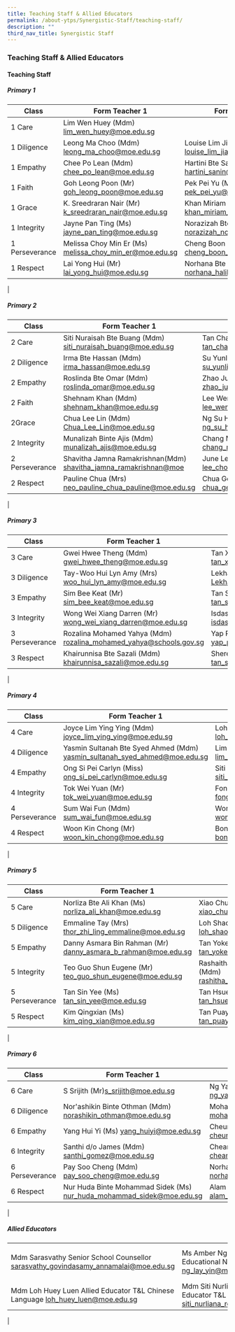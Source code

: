 ```yaml
---
title: Teaching Staff & Allied Educators
permalink: /about-ytps/Synergistic-Staff/teaching-staff/
description: ""
third_nav_title: Synergistic Staff
---
```

### Teaching Staff & Allied Educators

#### Teaching Staff

##### Primary 1

| Class | Form Teacher 1 | Form Teacher 2 | Form Teacher 3 |
|---|---|---|---|
| 1 Care | Lim Wen Huey (Mdm)<br> [lim_wen_huey@moe.edu.sg](mailto:lim_wen_huey@moe.edu.sg) |  |  |
| 1 Diligence | Leong Ma Choo (Mdm)<br> [leong_ma_choo@moe.edu.sg](mailto:leong_ma_choo@moe.edu.sg) | Louise Lim Jia Ying (Ms)<br> [louise_lim_jia_ying@moe.edu.sg](mailto:louise_lim_jia_ying@moe.edu.sg) |  |
| 1 Empathy | Chee Po Lean (Mdm)<br> [chee_po_lean@moe.edu.sg](mailto:chee_po_lean@moe.edu.sg) | Hartini Bte Sanin (Mdm) <br>[hartini_sanin@moe.edu.sg](mailto:hartini_sanin@moe.edu.sg) |  |
| 1 Faith | Goh Leong Poon (Mr)<br> [goh_leong_poon@moe.edu.sg](mailto:goh_leong_poon@moe.edu.sg) | Pek Pei Yu (Ms)<br> [pek_pei_yu@moe.edu.sg](mailto:pek_pei_yu@moe.edu.sg) | Delson Ong (Mr)<br> [Ong_Yuxuan_Delson@moe.edu.sg](mailto:Ong_Yuxuan_Delson@moe.edu.sg) |
| 1 Grace | K. Sreedraran Nair (Mr)<br> [k_sreedraran_nair@moe.edu.sg](mailto:k_sreedraran_nair@moe.edu.sg) | Khan Miriam Rehana (Mdm) <br>[khan_miriam_rehana@moe.edu.sg](mailto:khan_miriam_rehana@moe.edu.sg) |  |
| 1 Integrity | Jayne Pan Ting (Ms)<br> [jayne_pan_ting@moe.edu.sg](mailto:jayne_pan_ting@moe.edu.sg) | Norazizah Bte Noordin (Mdm) <br>[norazizah_noordin@moe.edu.sg](mailto:norazizah_noordin@moe.edu.sg) |  |
|1 Perseverance | Melissa Choy Min Er (Ms)<br> [melissa_choy_min_er@moe.edu.sg](mailto:melissa_choy_min_er@moe.edu.sg) | Cheng Boon Ling (Ms)<br> [cheng_boon_ling@moe.edu.sg](mailto:cheng_boon_ling@moe.edu.sg) |  |
| 1 Respect | Lai Yong Hui (Mr)<br> [lai_yong_hui@moe.edu.sg](mailto:lai_yong_hui@moe.edu.sg) | Norhana Bte Halil (Ms) <br>[norhana_halil@moe.edu.sg](mailto:norhana_halil@moe.edu.sg) |  |
|

##### Primary 2

| Class | Form Teacher 1 | Form Teacher 2 | Form Teacher 3 |
|---|---|---|---|
| 2 Care | Siti Nuraisah Bte Buang (Mdm)<br> [siti_nuraisah_buang@moe.edu.sg](mailto:siti_nuraisah_buang@moe.edu.sg) | Tan Chai Hia (Mdm) <br>[tan_chai_hia@moe.edu.sg](mailto:tan_chai_hia@moe.edu.sg) | Janet Wong Sok Jing (Ms)<br> [janet_wong_sok_jing@moe.edu.sg](mailto:janet_wong_sok_jing@moe.edu.sg) |
| 2 Diligence | Irma Bte Hassan (Mdm)<br> [irma_hassan@moe.edu.sg](mailto:irma_hassan@moe.edu.sg) | Su Yunling (Mdm) <br>[su_yunling@moe.edu.sg](su_yunling@moe.edu.sg) |  |
| 2 Empathy | Roslinda Bte Omar (Mdm)<br> [roslinda_omar@moe.edu.sg](mailto:roslinda_omar@moe.edu.sg) | Zhao Jun (Mdm)<br> [zhao_jun_a@moe.edu.sg](mailto:zhao_jun_a@moe.edu.sg) |  |
| 2 Faith | Shehnam Khan (Mdm)<br> [shehnam_khan@moe.edu.sg](mailto:shehnam_khan@moe.edu.sg) | Lee Wen Hui (Mr)<br> [lee_wen_hui@moe.edu.sg](mailto:lee_wen_hui@moe.edu.sg) | Zhuo Miao Lin (Mdm) <br>[zhuo_miaolin@moe.edu.sg](mailto:zhuo_miaolin@moe.edu.sg) |
| 2Grace | Chua Lee Lin (Mdm)<br> [Chua_Lee_Lin@moe.edu.sg](mailto:Chua_Lee_Lin@moe.edu.sg) |  Ng Su Hoon Angeline (Mdm)<br> [ng_su_hoon_angeline@schools.gov.sg](mailto:ng_su_hoon_angeline@schools.gov.sg) |   |
| 2 Integrity | Munalizah Binte Ajis (Mdm)<br> [munalizah_ajis@moe.edu.sg](mailto:munalizah_ajis@moe.edu.sg) | Chang Mei Cheng (Mdm) <br>[chang_mei_cheng@moe.edu.sg](mailto:chang_mei_cheng@moe.edu.sg) |  |
| 2 Perseverance | Shavitha Jamna Ramakrishnan(Mdm)<br> [shavitha_jamna_ramakrishnan@moe](mailto:shavitha_jamna_ramakrishnan@moe) | June Lee Choon Muay (Mdm) <br>[lee_choon_muay@moe.edu.sg](mailto:lee_choon_muay@moe.edu.sg) | Ng Beng Kiaw (Mdm) <br>[ng_beng_kiaw@moe.edu.sg](mailto:ng_beng_kiaw@moe.edu.sg) |
| 2 Respect | Pauline Chua (Mrs)<br> [neo_pauline_chua_pauline@moe.edu.sg](mailto:neo_pauline_chua_pauline@moe.edu.sg) | Chua Gek Tiang (Mdm) <br>[chua_gek_tiang@moe.edu.sg](mailto:chua_gek_tiang@moe.edu.sg) |  |
|

##### Primary 3

| Class | Form Teacher 1 | Form Teacher 2 | Form Teacher 3 |
|---|---|---|---|
| 3 Care | Gwei Hwee Theng (Mdm)<br> [gwei_hwee_theng@moe.edu.sg](mailto:gwei_hwee_theng@moe.edu.sg) | Tan Xian Li Cheris (Mdm) <br>[tan_xian_li_cheris@moe.edu.sg](mailto:tan_xian_li_cheris@moe.edu.sg) |  |
| 3 Diligence | Tay-Woo Hui Lyn Amy (Mrs)<br> [woo_hui_lyn_amy@moe.edu.sg](mailto:woo_hui_lyn_amy@moe.edu.sg) | Lekhaadevi Balakrishan(Mdm) <br>[Lekhaadevi_balakrishan@moe.edu.sg](mailto:Lekhaadevi_balakrishan@moe.edu.sg) |  |
| 3 Empathy | Sim Bee Keat (Mr)<br> [sim_bee_keat@moe.edu.sg](mailto:sim_bee_keat@moe.edu.sg) | Tan Su Ting (Ms)<br> [tan_su_ting@moe.edu.sg](mailto:tan_su_ting@moe.edu.sg) |  |
| 3 Integrity | Wong Wei Xiang Darren (Mr)<br> [wong_wei_xiang_darren@moe.edu.sg](mailto:wong_wei_xiang_darren@moe.edu.sg) | Isdasusianty Bte Ismail (Ms) <br>[isdasusianty_ismail@moe.edu.sg](mailto:isdasusianty_ismail@moe.edu.sg) |  |
| 3 Perseverance | Rozalina Mohamed Yahya (Mdm) <br>[rozalina_mohamed_yahya@schools.gov.sg](mailto:rozalina_mohamed_yahya@schools.gov.sg) | Yap Poh Choo (Mdm) <br>[yap_poh_choo@moe.edu.sg](mailto:yap_poh_choo@moe.edu.sg) | Winaseh Sumarni Bte Ahmad (Mdm) <br>[winaseh_sumarni_ahmad@moe.edu.sg](mailto:winaseh_sumarni_ahmad@moe.edu.sg) |
| 3 Respect | Khairunnisa Bte Sazali (Mdm) <br>[khairunnisa_sazali@moe.edu.sg](mailto:khairunnisa_sazali@moe.edu.sg) | Sherene Tan Sin Min (Mdm) <br>[tan_sin_min@moe.edu.sg](mailto:tan_sin_min@moe.edu.sg) | Muhammad Nazri Bin Saifee (Mr)<br> [muhammad_nazri_saifee@moe.edu.sg](mailto:muhammad_nazri_saifee@moe.edu.sg) |
|

##### Primary 4

| Class | Form Teacher 1 | Form Teacher 2 | Form Teacher 3 |
|---|---|---|---|
| 4 Care | Joyce Lim Ying Ying (Mdm)<br> [joyce_lim_ying_ying@moe.edu.sg](mailto:joyce_lim_ying_ying@moe.edu.sg) | Loh Ho Weng (Mrs) <br>[loh_ho_weng@moe.edu.sg](mailto:loh_ho_weng@moe.edu.sg) |  |
| 4 Diligence | Yasmin Sultanah Bte Syed Ahmed (Mdm) <br>[yasmin_sultanah_syed_ahmed@moe.edu.sg](mailto:yasmin_sultanah_syed_ahmed@moe.edu.sg) | Lim Poh Li (Ms) <br>[lim_poh_li@moe.edu.sg](mailto:lim_poh_li@moe.edu.sg) | Koh Chee How (Mr) <br>[koh_chee_how@moe.edu.sg](mailto:koh_chee_how@moe.edu.sg) |
| 4 Empathy | Ong Si Pei Carlyn (Miss) <br>[ong_si_pei_carlyn@moe.edu.sg](mailto:ong_si_pei_carlyn@moe.edu.sg) | Siti Nazhira Binte Mohd Aini (Mdm) <br>[siti_nazhira_mohd_aini@moe.edu.sg](mailto:siti_nazhira_mohd_aini@moe.edu.sg) | Sairamprabhu s/o Balasubramaniam (Mr)<br> [sairamprabhu_balasubramani@moe.edu.sg](mailto:sairamprabhu_balasubramani@moe.edu.sg) |
| 4 Integrity | Tok Wei Yuan (Mr)<br> [tok_wei_yuan@moe.edu.sg](mailto:tok_wei_yuan@moe.edu.sg) | Fong Yin Kuan-Mrs Ying (Mdm) <br>[fong_yin_kuan@moe.edu.sg](mailto:fong_yin_kuan@moe.edu.sg) |  |
| 4 Perseverance | Sum Wai Fun (Mdm)<br> [sum_wai_fun@moe.edu.sg](mailto:sum_wai_fun@moe.edu.sg) | Wong Song Pei (Mr) <br>[wong_song_pei@moe.edu.sg](mailto:wong_song_pei@moe.edu.sg) |  |
| 4 Respect | Woon Kin Chong (Mr) <br>[woon_kin_chong@moe.edu.sg](mailto:woon_kin_chong@moe.edu.sg) | Bong Mei Yun Cynthia (Mdm) <br>[bong_mei_yun_cynthia@moe.edu.sg](mailto:bong_mei_yun_cynthia@moe.edu.sg) | Siti Nurliana Bte Rosli (Mdm) <br>[siti_nurliana_rosli@moe.edu.sg](mailto:siti_nurliana_rosli@moe.edu.sg) |
|

##### Primary 5

| Class | Form Teacher 1 | Form Teacher 2 | Form Teacher 3 |
|---|---|---|---|
| 5 Care | Norliza Bte Ali Khan (Ms)<br> [norliza_ali_khan@moe.edu.sg](mailto:norliza_ali_khan@moe.edu.sg) | Xiao Chuan (Mdm) <br>[xiao_chuan@moe.edu.sg](mailto:xiao_chuan@moe.edu.sg) |  |
| 5 Diligence | Emmaline Tay (Mrs)<br> [thor_zhi_ling_emmaline@moe.edu.sg](mailto:thor_zhi_ling_emmaline@moe.edu.sg) | Loh Shao Wei (Mr) <br>[loh_shao_wei@moe.edu.sg](mailto:loh_shao_wei@moe.edu.sg) |  |
| 5 Empathy | Danny Asmara Bin Rahman (Mr) <br>[danny_asmara_b_rahman@moe.edu.sg](mailto:danny_asmara_b_rahman@moe.edu.sg) | Tan Yoke Yin (Mrs) <br>[tan_yoke_yin@moe.edu.sg](mailto:tan_yoke_yin@moe.edu.sg) | Vijayalakshimi Balasubramaniam (Ms)<br> [vijayalakshimi_bala_s@schools.gov.sg](mailto:vijayalakshimi_bala_s@schools.gov.sg) |
| 5 Integrity | Teo Guo Shun Eugene (Mr)<br> [teo_guo_shun_eugene@moe.edu.sg](mailto:teo_guo_shun_eugene@moe.edu.sg) | Rashaitha Bibi Binte Abdul Hameed (Mdm) <br>[rashitha_bibi_abdul_hameed@moe.edu.sg](mailto:rashitha_bibi_abdul_hameed@moe.edu.sg) | Siti Zaleha Bte Abdul Majid (Mdm)<br> [siti_zaleha_abdul_majid@moe.edu.sg](mailto:siti_zaleha_abdul_majid@moe.edu.sg) |
| 5 Perseverance | Tan Sin Yee (Ms)<br> [tan_sin_yee@moe.edu.sg](mailto:tan_sin_yee@moe.edu.sg) | Tan Hsuen Fang (Mdm)<br> [tan_hsuen_fang@moe.edu.sg](mailto:tan_hsuen_fang@moe.edu.sg) | Lim Ming Chwee (Mrs)<br> [lim_ming_chwee@moe.edu.sg](mailto:lim_ming_chwee@moe.edu.sg) |
| 5 Respect | Kim Qingxian (Ms)<br> [kim_qing_xian@moe.edu.sg](mailto:kim_qing_xian@moe.edu.sg) | Tan Puay Puay (Mdm) <br>[tan_puay_puay@moe.edu.sg](mailto:tan_puay_puay@moe.edu.sg) | Sarifah Hasliza (Mdm)<br> [sarifah_hasliza_syed@moe.edu.sg](mailto:sarifah_hasliza_syed@moe.edu.sg) |
|

##### Primary 6

| Class | Form Teacher 1 | Form Teacher 2 | Form Teacher 3 |
|---|---|---|---|
| 6 Care | S Srijith (Mr)s_srijith@moe.edu.sg | Ng Yaw Ling (Mdm) ng_yaw_ling@moe.edu.sg | Liu Beibei (Mdm) liu_beibei@moe.edu.sg |
| 6 Diligence | Nor'ashikin Binte Othman (Mdm) norashikin_othman@moe.edu.sg | Mohamad Najeeb Bin Abdul Majid (Mr) mohamad_najeeb_abdul_majid@moe.edu.sg | Tan Meow Huang (Mdm) tan_meow_huang@moe.edu.sg |
| 6 Empathy | Yang Hui Yi (Ms) yang_huiyi@moe.edu.sg | Cheung Ka Lai (Mdm) cheung_2ka_lai@moe.edu.sg |  |
| 6 Integrity | Santhi d/o James (Mdm) santhi_gomez@moe.edu.sg | Cheam Boon Sai Evelyn (Mdm) cheam_boon_sai_evelyn@moe.edu.sg |  |
| 6 Perseverance | Pay Soo Cheng (Mdm) pay_soo_cheng@moe.edu.sg | Norhana Bte Juhari (Mdm) norhana_juhari@moe.edu.sg |  |
| 6 Respect | Nur Huda Binte Mohammad Sidek (Ms) nur_huda_mohammad_sidek@moe.edu.sg | Alam Bin Naser (Mr) alam_naser@moe.edu.sg | Loh Huey Luen (Mdm) loh_huey_luen@moe.edu.sg |
|

##### Allied Educators

|  |  |  |
|---|---|---|
| Mdm Sarasvathy Senior School Counsellor sarasvathy_govindasamy_annamalai@moe.edu.sg | Ms Amber Ng Special Educational Needs Officer ng_lay_yin@moe.edu.sg | Miss Siti Nurliyani Binte Yusri  Special Educational Needs Officer  Siti_Nurliyani_Yusri@moe.edu.sg |
| Mdm Loh Huey Luen Allied Educator T&L Chinese Language loh_huey_luen@moe.edu.sg | Mdm Siti Nurliana Rosli Allied Educator T&L Mathematics siti_nurliana_rosli@moe.edu.sg |  |
|
